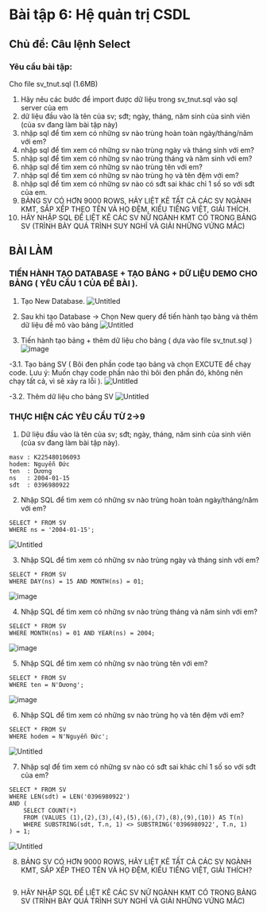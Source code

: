 # Bài tập 6: Hệ quản trị CSDL
## Chủ đề: Câu lệnh Select
### Yêu cầu bài tập: 
Cho file sv_tnut.sql (1.6MB)
1. Hãy nêu các bước để import được dữ liệu trong sv_tnut.sql vào sql server của em
2. dữ liệu đầu vào là tên của sv; sđt; ngày, tháng, năm sinh của sinh viên (của sv đang làm bài tập này)
3. nhập sql để tìm xem có những sv nào trùng hoàn toàn ngày/tháng/năm với em?
4. nhập sql để tìm xem có những sv nào trùng ngày và tháng sinh với em?
5. nhập sql để tìm xem có những sv nào trùng tháng và năm sinh với em?
6. nhập sql để tìm xem có những sv nào trùng tên với em?
7. nhập sql để tìm xem có những sv nào trùng họ và tên đệm với em?
8. nhập sql để tìm xem có những sv nào có sđt sai khác chỉ 1 số so với sđt của em.
9. BẢNG SV CÓ HƠN 9000 ROWS, HÃY LIỆT KÊ TẤT CẢ CÁC SV NGÀNH KMT, SẮP XẾP THEO TÊN VÀ HỌ ĐỆM, KIỂU TIẾNG  VIỆT, GIẢI THÍCH.
10. HÃY NHẬP SQL ĐỂ LIỆT KÊ CÁC SV NỮ NGÀNH KMT CÓ TRONG BẢNG SV (TRÌNH BÀY QUÁ TRÌNH SUY NGHĨ VÀ GIẢI NHỮNG VỨNG MẮC)

## BÀI LÀM
### TIẾN HÀNH TẠO DATABASE + TẠO BẢNG + DỮ LIỆU DEMO CHO BẢNG ( YÊU CẦU 1 CỦA ĐỀ BÀI ).
1. Tạo New Database.
![Untitled](https://github.com/user-attachments/assets/da8c3c70-2a77-4ec8-8b83-2e1e5bbe86a0)

2. Sau khi tạo Database -> Chọn New query để tiến hành tạo bảng và thêm dữ liệu đề mô vào bảng
![Untitled](https://github.com/user-attachments/assets/eefbb20a-7cd9-47d7-b412-210564e4a402)

3. Tiến hành tạo bảng + thêm dữ liệu cho bảng ( dựa vào file sv_tnut.sql )
![image](https://github.com/user-attachments/assets/94cb69bc-25eb-4a74-a80e-3a13fc4c4d07)

-3.1. Tạo bảng SV ( Bôi đen phần code tạo bảng và chọn EXCUTE để chạy code. Lưu ý: Muốn chạy code phần nào thì bôi đen phần đó, không nên chạy tất cả, vì sẽ xảy ra lỗi ).
![Untitled](https://github.com/user-attachments/assets/3d8b576f-b285-4257-8352-7767372c679f)

-3.2. Thêm dữ liệu cho bảng SV
![Untitled](https://github.com/user-attachments/assets/fef4302b-3bd9-4942-8663-5550f7b99ef8)

### THỰC HIỆN CÁC YÊU CẦU TỪ 2->9 
1. Dữ liệu đầu vào là tên của sv; sđt; ngày, tháng, năm sinh của sinh viên (của sv đang làm bài tập này).
```
masv : K225480106093
hodem: Nguyễn Đức
ten  : Dương
ns   : 2004-01-15
sđt  : 0396980922
```

2. Nhập SQL để tìm xem có những sv nào trùng hoàn toàn ngày/tháng/năm với em?
```
SELECT * FROM SV
WHERE ns = '2004-01-15';
```
![Untitled](https://github.com/user-attachments/assets/2f55e06d-cc0b-4042-9b6e-4f538075d448)

3. Nhập SQL để tìm xem có những sv nào trùng ngày và tháng sinh với em?
```
SELECT * FROM SV
WHERE DAY(ns) = 15 AND MONTH(ns) = 01;
```
![image](https://github.com/user-attachments/assets/38e48f65-ad81-4723-9ac4-1f743c6b4281)

4. Nhập SQL để tìm xem có những sv nào trùng tháng và năm sinh với em?
```
SELECT * FROM SV
WHERE MONTH(ns) = 01 AND YEAR(ns) = 2004;
```
![image](https://github.com/user-attachments/assets/ff555cb7-b991-4a8c-bfb4-c53fe9471d74)

5. Nhập SQL để tìm xem có những sv nào trùng tên với em?
```
SELECT * FROM SV
WHERE ten = N'Dương';
```
![image](https://github.com/user-attachments/assets/d9271f2e-bf48-4ddf-94f5-ebe74d713243)

6. Nhập SQL để tìm xem có những sv nào trùng họ và tên đệm với em?
```
SELECT * FROM SV
WHERE hodem = N'Nguyễn Đức';
```
![Untitled](https://github.com/user-attachments/assets/f6351dd8-ef92-4a71-a79e-a48970a0ca0e)

7. Nhập sql để tìm xem có những sv nào có sđt sai khác chỉ 1 số so với sđt của em?
```
SELECT * FROM SV
WHERE LEN(sdt) = LEN('0396980922')
AND (
    SELECT COUNT(*) 
    FROM (VALUES (1),(2),(3),(4),(5),(6),(7),(8),(9),(10)) AS T(n)
    WHERE SUBSTRING(sdt, T.n, 1) <> SUBSTRING('0396980922', T.n, 1)
) = 1;
```
![Untitled](https://github.com/user-attachments/assets/ffea5731-dee3-4b48-bdd0-b494ebec40d9)

8. BẢNG SV CÓ HƠN 9000 ROWS, HÃY LIỆT KÊ TẤT CẢ CÁC SV NGÀNH KMT, SẮP XẾP THEO TÊN VÀ HỌ ĐỆM, KIỂU TIẾNG  VIỆT, GIẢI THÍCH?
```
```

9. HÃY NHẬP SQL ĐỂ LIỆT KÊ CÁC SV NỮ NGÀNH KMT CÓ TRONG BẢNG SV (TRÌNH BÀY QUÁ TRÌNH SUY NGHĨ VÀ GIẢI NHỮNG VỨNG MẮC)
